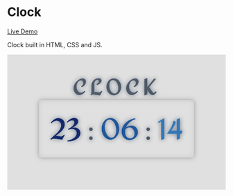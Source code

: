 # Clock

[Live Demo](https://fergv.com/clock/)

Clock built in HTML, CSS and JS.

![Demo image](./img/demo.png "Demo image")
